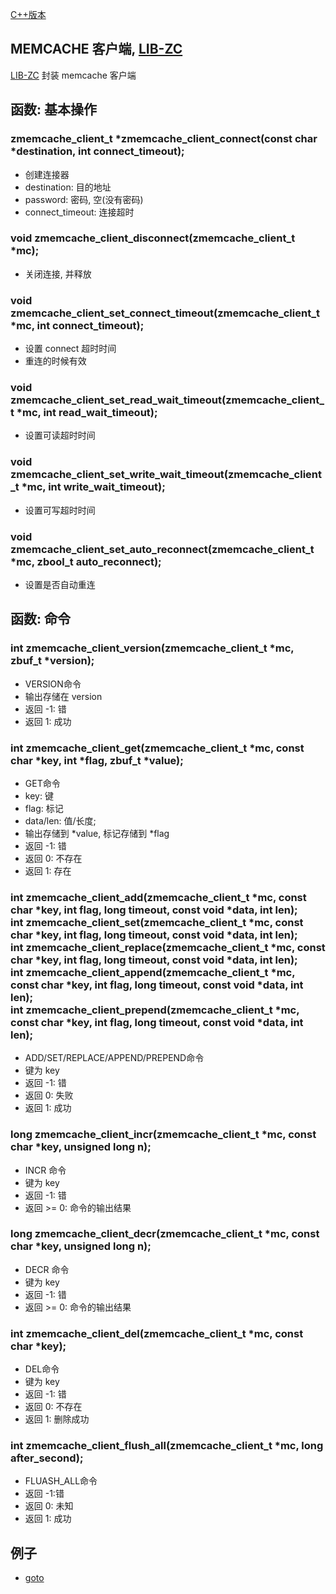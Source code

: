 
[C++版本](./memcache_client_cpp.md)

## MEMCACHE 客户端, [LIB-ZC](./README.md)

[LIB-ZC](./README.md) 封装 memcache 客户端

## 函数: 基本操作

### zmemcache_client_t *zmemcache_client_connect(const char *destination, int connect_timeout);

* 创建连接器
* destination: 目的地址
* password: 密码, 空(没有密码)
* connect_timeout: 连接超时

### void zmemcache_client_disconnect(zmemcache_client_t *mc);

* 关闭连接, 并释放

### void zmemcache_client_set_connect_timeout(zmemcache_client_t *mc, int connect_timeout);

* 设置 connect 超时时间
* 重连的时候有效

### void zmemcache_client_set_read_wait_timeout(zmemcache_client_t *mc, int read_wait_timeout);

* 设置可读超时时间

### void zmemcache_client_set_write_wait_timeout(zmemcache_client_t *mc, int write_wait_timeout);

* 设置可写超时时间

### void zmemcache_client_set_auto_reconnect(zmemcache_client_t *mc, zbool_t auto_reconnect);

* 设置是否自动重连

## 函数: 命令

### int zmemcache_client_version(zmemcache_client_t *mc, zbuf_t *version);

* VERSION命令
* 输出存储在 version
* 返回 -1: 错
* 返回 1: 成功

### int zmemcache_client_get(zmemcache_client_t *mc, const char *key, int *flag, zbuf_t *value);

* GET命令
* key: 键
* flag: 标记
* data/len: 值/长度;
* 输出存储到 *value, 标记存储到 *flag
* 返回 -1: 错
* 返回 0: 不存在
* 返回 1: 存在 


### int zmemcache_client_add(zmemcache_client_t *mc, const char *key, int flag, long timeout, const void *data, int len);<BR />int zmemcache_client_set(zmemcache_client_t *mc, const char *key, int flag, long timeout, const void *data, int len);<BR />int zmemcache_client_replace(zmemcache_client_t *mc, const char *key, int flag, long timeout, const void *data, int len);<BR />int zmemcache_client_append(zmemcache_client_t *mc, const char *key, int flag, long timeout, const void *data, int len);<BR />int zmemcache_client_prepend(zmemcache_client_t *mc, const char *key, int flag, long timeout, const void *data, int len); 

* ADD/SET/REPLACE/APPEND/PREPEND命令
* 键为 key
* 返回 -1: 错
* 返回 0: 失败
* 返回 1: 成功

### long zmemcache_client_incr(zmemcache_client_t *mc, const char *key, unsigned long n);

* INCR 命令
* 键为 key
* 返回 -1: 错
* 返回 &gt;= 0: 命令的输出结果

### long zmemcache_client_decr(zmemcache_client_t *mc, const char *key, unsigned long n);

* DECR 命令
* 键为 key
* 返回 -1: 错
* 返回 &gt;= 0: 命令的输出结果

### int zmemcache_client_del(zmemcache_client_t *mc, const char *key);

* DEL命令
* 键为 key
* 返回 -1: 错
* 返回 0: 不存在
* 返回 1: 删除成功

### int zmemcache_client_flush_all(zmemcache_client_t *mc, long after_second);

* FLUASH_ALL命令
* 返回 -1:错
* 返回 0: 未知
* 返回 1: 成功

## 例子

* [goto](../blob/master/sample/memcache/client.c)

